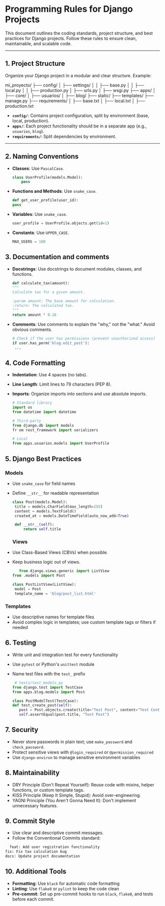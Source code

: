 # Programming Rules for Django Projects

This document outlines the coding standards, project structure, and best practices for Django projects. Follow these rules to ensure clean, maintainable, and scalable code.

---

## 1. Project Structure

Organize your Django project in a modular and clear structure. Example:


mi_proyecto/
├── config/
│ ├── settings/
│ │ ├── base.py
│ │ ├── local.py
│ │ ├── production.py
│ ├── urls.py
│ ├── wsgi.py
├── apps/
│ ├── core/
│ ├── usuarios/
│ ├── blog/
├── static/
├── templates/
├── manage.py
├── requirements/
│ ├── base.txt
│ ├── local.txt
│ ├── production.txt


- **`config/`**: Contains project configuration, split by environment (base, local, production).
- **`apps/`**: Each project functionality should be in a separate app (e.g., `usuarios`, `blog`).
- **`requirements/`**: Split dependencies by environment.

---

## 2. Naming Conventions

- **Classes**: Use `PascalCase`.
  
  ```python
  class UserProfile(models.Model):
      pass
- **Functions and Methods**: Use `snake_case`.
    ```python
    def get_user_profile(user_id):
    pass
    ```
- **Variables**: Use `snake_case`.
    ```python
    user_profile = UserProfile.objects.get(id=1)
     ```
- **Constants**: Use `UPPER_CASE`.
    ```python
    MAX_USERS = 100
     ```

## 3. Documentation and comments
- **Docstrings**: Use docstrings to document modules, classes, and functions.
 
     ```python
    def calculate_tax(amount):
    """
    Calculate tax for a given amount.

    :param amount: The base amount for calculation.
    :return: The calculated tax.
    """
    return amount * 0.16
     ```
- **Comments**: Use comments to explain the "why," not the "what." Avoid obvious comments.
   ```python
  # Check if the user has permissions (prevent unauthorized access)
  if user.has_perm('blog.edit_post'):
    ...
     ```
## 4. Code Formatting
-  **Indentation**: Use 4 spaces (no tabs).
- **Line Length**: Limit lines to 79 characters (PEP 8).
- **Imports**: Organize imports into sections and use absolute imports.

   ```python
   # Standard library
  import os
  from datetime import datetime

  # Third-party
  from django.db import models
  fr om rest_framework import serializers

  # Local
  from apps.usuarios.models import UserProfile
   ```

## 5. Django Best Practices
### Models
- Use `snake_case` for field names
- Define `__str__` for readable representation

   ```python
  class Post(models.Model):
    title = models.CharField(max_length=255)
    content = models.TextField()
    created_at = models.DateTimeField(auto_now_add=True)

    def __str__(self):
        return self.title
   ```
   ### Views
- Use Class-Based Views (CBVs) when possible.
- Keep business logic out of views.

   ```python
      from django.views.generic import ListView
  from .models import Post

  class PostListView(ListView):
    model = Post
    template_name = 'blog/post_list.html'
   ```

### Templates
- Use descriptive names for template files
- Avoid complex logic in templates; use custom template tags or filters if needed

## 6. Testing
- Write unit and integration test for every functionality
- Use `pytest` or Python's `unittest` module
- Name test files with the `test_` prefix

     ```python
      # tests/test_models.py
  from django.test import TestCase
  from apps.blog.models import Post

  class PostModelTest(TestCase):
    def test_create_post(self):
        post = Post.objects.create(title="Test Post", content="Test Content")
        self.assertEqual(post.title, "Test Post")
   ```
## 7. Security
- Never store passwords in plain text; use `make_password` and `check_password`.
- Protect sensitive views with `@login_required` or `@permission_required`
- Use `django-environ` to manage sensitive environment variables

## 8. Maintainability
- DRY Principle (Don't Repeat Yourself): Reuse code with mixins, helper functions, or custom template tags.
- KISS Principle (Keep It Simple, Stupid): Avoid over-engineering.
- YAGNI Principle (You Aren't Gonna Need It): Don't implement unnecessary features.

## 9. Commit Style
- Use clear and descriptive commit messages.
- Follow the Conventional Commits standard:
```bash
  feat: Add user registration functionality
fix: Fix tax calculation bug
docs: Update project documentation
  ```
## 10. Additional Tools
- **Formatting**: Use `black` for automatic code formatting
- **Linting**: Use `flake8` or `pylint` to keep the code clean
- **Pre-commit**: Set up pre-commit hooks to run `black`, `flake8`, and tests before each commit.
